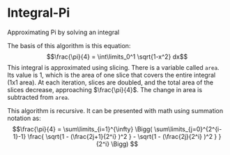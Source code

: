 # Integral-Pi
Approximating Pi by solving an integral

The basis of this algorithm is this equation:
$$\frac{\pi}{4} = \int\limits_0^1 \sqrt{1-x^2} dx$$
This integral is approximated using slicing. There is a variable called ```area```. Its value is 1, which is the area of one slice that covers the entire integral (1x1 area). At each iteration, slices are doubled, and the total area of the slices decrease, approaching $\frac{\pi}{4}$. The change in area is subtracted from ```area```.

This algorithm is recursive. It can be presented with math using summation notation as:
$$\frac{\pi}{4} = \sum\limits_{i=1}^{\infty} \Bigg( \sum\limits_{j=0}^{2^{i-1}-1} \frac{ \sqrt{1 - (\frac{2j+1}{2^i} )^2 } - \sqrt{1 - (\frac{2j}{2^i} )^2 } }{2^i} \Bigg) $$
